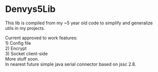 # Denvys5Lib
This lib is compiled from my ~5 year old code to simplify and generalize utils in my projects.
 
Current approved to work features: \
    1) Config file \
    2) Encrypt \
    3) Socket client-side \
More stuff soon. \
In nearest future simple java serial connector based on jssc 2.8.   
